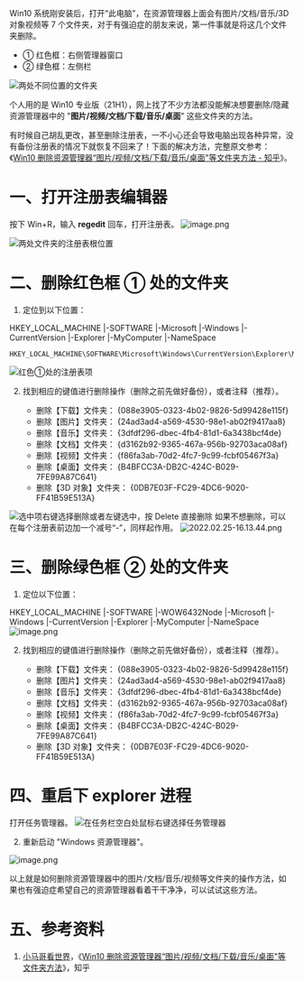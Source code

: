 Win10 系统刚安装后，打开“此电脑”，在资源管理器上面会有图片/文档/音乐/3D 对象视频等 7 个文件夹，对于有强迫症的朋友来说，第一件事就是将这几个文件夹删除。

- ① 红色框：右侧管理器窗口
- ② 绿色框：左侧栏

![两处不同位置的文件夹](https://shub-1251708715.cos.ap-guangzhou.myqcloud.com/elog-cookbook-img/FgVW3X2VaHWXI527qCNVuCRgLoe_.png "两处不同位置的文件夹")

个人用的是 Win10 专业版（21H1），网上找了不少方法都没能解决想要删除/隐藏资源管理器中的 "**图片/视频/文档/下载/音乐/桌面**" 这些文件夹的方法。

有时候自己胡乱更改，甚至删除注册表，一不小心还会导致电脑出现各种异常，没有备份注册表的情况下就恢复不回来了！下面的解决方法，完整原文参考：《[Win10 删除资源管理器“图片/视频/文档/下载/音乐/桌面"等文件夹方法 - 知乎](https://zhuanlan.zhihu.com/p/346784646)》。

# 一、打开注册表编辑器

按下 Win+R，输入 **regedit** 回车，打开注册表。
![image.png](https://shub-1251708715.cos.ap-guangzhou.myqcloud.com/elog-cookbook-img/FmhdMYm60Ele1bbGBjACm1iC-L3C.png)

![两处文件夹的注册表根位置](https://shub-1251708715.cos.ap-guangzhou.myqcloud.com/elog-cookbook-img/FlYGLQE1L16xiDSxvm_Rw968n15m.png "两处文件夹的注册表根位置")

# 二、删除红色框 ① 处的文件夹

1. 定位到以下位置：

HKEY_LOCAL_MACHINE
|-SOFTWARE
|-Microsoft
|-Windows
|-CurrentVersion
|-Explorer
|-MyComputer
|-NameSpace

```
HKEY_LOCAL_MACHINE\SOFTWARE\Microsoft\Windows\CurrentVersion\Explorer\MyComputer\NameSpace
```

![红色①处的注册表项](https://shub-1251708715.cos.ap-guangzhou.myqcloud.com/elog-cookbook-img/Fhi81vpR0oH2XW5MX_lG2fNCUf91.png "红色①处的注册表项")

2. 找到相应的键值进行删除操作（删除之前先做好备份），或者注释（推荐）。

   - 删除【下载】文件夹： {088e3905-0323-4b02-9826-5d99428e115f}
   - 删除【图片】文件夹： {24ad3ad4-a569-4530-98e1-ab02f9417aa8}
   - 删除【音乐】文件夹： {3dfdf296-dbec-4fb4-81d1-6a3438bcf4de}
   - 删除【文档】文件夹： {d3162b92-9365-467a-956b-92703aca08af}
   - 删除【视频】文件夹： {f86fa3ab-70d2-4fc7-9c99-fcbf05467f3a}
   - 删除【桌面】文件夹： {B4BFCC3A-DB2C-424C-B029-7FE99A87C641}
   - 删除【3D 对象】文件夹： {0DB7E03F-FC29-4DC6-9020-FF41B59E513A}

![选中项右键选择删除或者左键选中，按 Delete 直接删除](https://shub-1251708715.cos.ap-guangzhou.myqcloud.com/elog-cookbook-img/FgXdxFb3Nax_8SBiKy8B1Wpof2MF.png "选中项右键选择删除或者左键选中，按 Delete 直接删除")
如果不想删除，可以在每个注册表前边加一个减号“-”，同样起作用。
![2022.02.25-16.13.44.png](https://shub-1251708715.cos.ap-guangzhou.myqcloud.com/elog-cookbook-img/FmGo2OdcMS9YLi5OOPFCESD8GeB9.png)

# 三、删除绿色框 ② 处的文件夹

1. 定位以下位置：

HKEY_LOCAL_MACHINE
|-SOFTWARE
|-WOW6432Node
|-Microsoft
|-Windows
|-CurrentVersion
|-Explorer
|-MyComputer
|-NameSpace
![image.png](https://shub-1251708715.cos.ap-guangzhou.myqcloud.com/elog-cookbook-img/Fires9GSQz2Dv_Y625NOQ-Fq61IL.png)

2. 找到相应的键值进行删除操作（删除之前先做好备份），或者注释（推荐）。

   - 删除【下载】文件夹： {088e3905-0323-4b02-9826-5d99428e115f}
   - 删除【图片】文件夹： {24ad3ad4-a569-4530-98e1-ab02f9417aa8}
   - 删除【音乐】文件夹： {3dfdf296-dbec-4fb4-81d1-6a3438bcf4de}
   - 删除【文档】文件夹： {d3162b92-9365-467a-956b-92703aca08af}
   - 删除【视频】文件夹： {f86fa3ab-70d2-4fc7-9c99-fcbf05467f3a}
   - 删除【桌面】文件夹： {B4BFCC3A-DB2C-424C-B029-7FE99A87C641}
   - 删除【3D 对象】文件夹： {0DB7E03F-FC29-4DC6-9020-FF41B59E513A}

# 四、重启下 explorer 进程

打开任务管理器。
![在任务栏空白处鼠标右键选择任务管理器](https://shub-1251708715.cos.ap-guangzhou.myqcloud.com/elog-cookbook-img/FpWNs94O60MPdU5JVk2-3fxt0wmK.png "在任务栏空白处鼠标右键选择任务管理器")

2. 重新启动 "Windows 资源管理器"。

![image.png](https://shub-1251708715.cos.ap-guangzhou.myqcloud.com/elog-cookbook-img/Fvju7OJDsNuM1X5-3fCnBMRC1f7R.png)

以上就是如何删除资源管理器中的图片/文档/音乐/视频等文件夹的操作方法，如果也有强迫症希望自己的资源管理器看着干干净净，可以试试这些方法。

# 五、参考资料

1. [小马哥看世界](https://www.zhihu.com/people/harvim)，《[Win10 删除资源管理器“图片/视频/文档/下载/音乐/桌面"等文件夹方法](https://zhuanlan.zhihu.com/p/346784646)》，知乎

